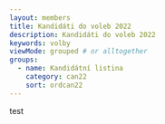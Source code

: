 ```yaml
---
layout: members
title: Kandidáti do voleb 2022
description: Kandidáti do voleb 2022
keywords: volby
viewMode: grouped # or alltogether
groups:
  - name: Kandidátní listina
    category: can22
    sort: ordcan22
---
```


test
